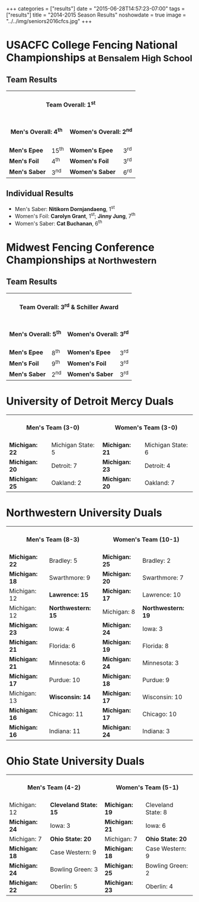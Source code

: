 +++
categories = ["results"]
date = "2015-06-28T14:57:23-07:00"
tags = ["results"]
title = "2014-2015 Season Results"
noshowdate = true
image = "../../img/seniors2016cfcs.jpg"
+++

# USACFC College Fencing National Championships <small>at Bensalem High School</small>
## Team Results
<table class="table table-striped"><tbody>
<tr><td colspan="4"><h4 align="Center"><strong>Team Overall</strong>: 1<sup>st</sup></h4></td></tr>
<tr><td colspan="2"><h4 align="Center"><strong>Men's Overall</strong>: 4<sup>th</sup></h4></td>	<td colspan="2"><h4 align="Center"><strong>Women's Overall</strong>: 2<sup>nd</sup></h4></td></tr>
<tr><td><strong>Men's Epee</strong></td><td>15<sup>th</sup></td>				<td><strong>Women's Epee</strong></td><td>3<sup>rd</sup></td></tr>
<tr><td><strong>Men's Foil</strong></td><td>4<sup>th</sup></td>		    		<td><strong>Women's Foil</strong></td><td>3<sup>rd</sup></td></tr>
<tr><td><strong>Men's Saber</strong></td><td>3<sup>nd</sup></td>				<td><strong>Women's Saber</strong></td><td>6<sup>rd</sup></td></tr>
</tbody></table>

## Individual Results
 - Men's Saber: **Nitikorn Dornjandaeng**, 1<sup>st</sup>
 - Women's Foil: **Carolyn Grant**, 1<sup>st</sup>; **Jinny Jung**, 7<sup>th</sup>
 - Women's Saber: **Cat Buchanan**, 6<sup>th</sup>


# Midwest Fencing Conference Championships <small>at Northwestern</small>

## Team Results
<table class="table table-striped"><tbody>
<tr><td colspan="4"><h4 align="Center"><strong>Team Overall</strong>: 3<sup>rd</sup> & Schiller Award</h4></td></tr>
<tr><td colspan="2"><h4 align="Center"><strong>Men's Overall</strong>: 5<sup>th</sup></h4></td>	<td colspan="2"><h4 align="Center"><strong>Women's Overall</strong>: 3<sup>rd</sup></h4></td></tr>
<tr><td><strong>Men's Epee</strong></td><td>8<sup>th</sup></td>
    <td><strong>Women's Epee</strong></td><td>3<sup>rd</sup></td></tr>
<tr><td><strong>Men's Foil</strong></td><td>9<sup>th</sup></td>
    <td><strong>Women's Foil</strong></td><td>3<sup>rd</sup></td></tr>
<tr><td><strong>Men's Saber</strong></td><td>2<sup>nd</sup></td>
    <td><strong>Women's Saber</strong></td><td>3<sup>rd</sup></td></tr>
</tbody></table>

# University of Detroit Mercy Duals
<table class="table table-striped"><tbody>
<tr><td colspan="2"><h4 align="Center"><strong>Men's Team</strong> (3-0)</h4></td><td colspan="2"><h4 align="Center"><strong>Women's Team</strong> (3-0)</h4></td></tr>
<tr><td><strong>Michigan: 22</strong></td><td>Michigan State: 5</td><td><strong>Michigan: 21</strong></td><td>Michigan State: 6</td></tr>
<tr><td><strong>Michigan: 20</strong></td><td>Detroit: 7</td><td><strong>Michigan: 23</strong></td><td>Detroit: 4</td></tr>
<tr><td><strong>Michigan: 25</strong></td><td>Oakland: 2</td><td><strong>Michigan: 20</strong></td><td>Oakland: 7</td></tr>
</tbody></table>

# Northwestern University Duals
<table class="table table-striped"><tbody>
<tr><td colspan="2"><h4 align="Center"><strong>Men's Team</strong> (8-3)</h4></td><td colspan="2"><h4 align="Center"><strong>Women's Team</strong> (10-1)</h4></td></tr>
<tr><td><strong>Michigan: 22</strong></td><td>Bradley: 5</td><td><strong>Michigan: 25</strong></td><td>Bradley: 2</td></tr>
<tr><td><strong>Michigan: 18</strong></td><td>Swarthmore: 9</td><td><strong>Michigan: 20</strong></td><td>Swarthmore: 7</td></tr>
<tr><td>Michigan: 12</td><td><strong>Lawrence: 15</strong></td><td><strong>Michigan: 17</strong></td><td>Lawrence: 10</td></tr>
<tr><td>Michigan: 12</td><td><strong>Northwestern: 15</strong></td><td>Michigan: 8</td><td><strong>Northwestern: 19</strong></td></tr>
<tr><td><strong>Michigan: 23</strong></td><td>Iowa: 4</td><td><strong>Michigan: 24</strong></td><td>Iowa: 3</td></tr>
<tr><td><strong>Michigan: 21</strong></td><td>Florida: 6</td><td><strong>Michigan: 19</strong></td><td>Florida: 8</td></tr>
<tr><td><strong>Michigan: 21</strong></td><td>Minnesota: 6</td><td><strong>Michigan: 24</strong></td><td>Minnesota: 3</td></tr>
<tr><td><strong>Michigan: 17</strong></td><td>Purdue: 10</td><td><strong>Michigan: 18</strong></td><td>Purdue: 9</td></tr>
<tr><td>Michigan: 13</td><td><strong>Wisconsin: 14</strong></td><td><strong>Michigan: 17</strong></td><td>Wisconsin: 10</td></tr>
<tr><td><strong>Michigan: 16</strong></td><td>Chicago: 11</td><td><strong>Michigan: 17</strong></td><td>Chicago: 10</td></tr>
<tr><td><strong>Michigan: 16</strong></td><td>Indiana: 11</td><td><strong>Michigan: 24</strong></td><td>Indiana: 3</td></tr>
</tbody></table>

# Ohio State University Duals
<table class="table table-striped"><tbody>
<tr><td colspan="2"><h4 align="Center"><strong>Men's Team</strong> (4-2)</h4></td><td colspan="2"><h4 align="Center"><strong>Women's Team</strong> (5-1)</h4></td></tr>
<tr><td>Michigan: 12</td><td><strong>Cleveland State: 15</strong></td><td><strong>Michigan: 19</strong></td><td>Cleveland State: 8</td></tr>
<tr><td><strong>Michigan: 24</strong></td><td>Iowa: 3</td><td><strong>Michigan: 21</strong></td><td>Iowa: 6</td></tr>
<tr><td>Michigan: 7</td><td><strong>Ohio State: 20</strong></td><td>Michigan: 7</td><td><strong>Ohio State: 20</strong></td></tr>
<tr><td><strong>Michigan: 18</strong></td><td>Case Western: 9</td><td><strong>Michigan: 18</strong></td><td>Case Western: 9</td></tr>
<tr><td><strong>Michigan: 24</strong></td><td>Bowling Green: 3</td><td><strong>Michigan: 25</strong></td><td>Bowling Green: 2</td></tr>
<tr><td><strong>Michigan: 22</strong></td><td>Oberlin: 5</td><td><strong>Michigan: 23</strong></td><td>Oberlin: 4</td></tr>
</tbody></table>
